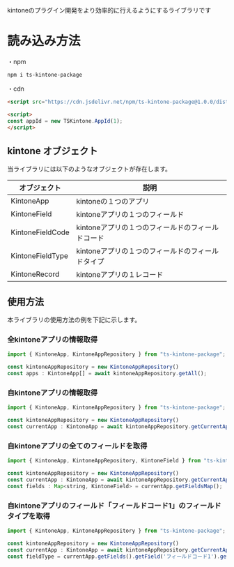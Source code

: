 kintoneのプラグイン開発をより効率的に行えるようにするライブラリです

# 読み込み方法
・npm 
```Shell
npm i ts-kintone-package
```

・cdn
```html
<script src="https://cdn.jsdelivr.net/npm/ts-kintone-package@1.0.0/dist/index.js"></script>

<script>
const appId = new TSKintone.AppId(1);
</script>
```

## kintone オブジェクト
当ライブラリには以下のようなオブジェクトが存在します。

|  オブジェクト  |  説明  |
| ---- | ---- |
|  KintoneApp  |  kintoneの１つのアプリ |
|  KintoneField  |  kintoneアプリの１つのフィールド |
|  KintoneFieldCode  |  kintoneアプリの１つのフィールドのフィールドコード |
|  KintoneFieldType  |  kintoneアプリの１つのフィールドのフィールドタイプ |
|  KintoneRecord  |  kintoneアプリの１レコード |

## 使用方法
本ライブラリの使用方法の例を下記に示します。
### 全kintoneアプリの情報取得
```JavaScript
import { KintoneApp, KintoneAppRepository } from "ts-kintone-package";

const kintoneAppRepository = new KintoneAppRepository()
const apps : KintoneApp[] = await kintoneAppRepository.getAll();
```

### 自kintoneアプリの情報取得
```JavaScript
import { KintoneApp, KintoneAppRepository } from "ts-kintone-package";

const kintoneAppRepository = new KintoneAppRepository()
const currentApp : KintoneApp = await kintoneAppRepository.getCurrentApp();
```

### 自kintoneアプリの全てのフィールドを取得
```JavaScript
import { KintoneApp, KintoneAppRepository, KintoneField } from "ts-kintone-package";

const kintoneAppRepository = new KintoneAppRepository()
const currentApp : KintoneApp = await kintoneAppRepository.getCurrentApp();
const fields : Map<string, KintoneField> = currentApp.getFieldsMap();
```

### 自kintoneアプリのフィールド「フィールドコード1」のフィールドタイプを取得
```JavaScript
import { KintoneApp, KintoneAppRepository } from "ts-kintone-package";

const kintoneAppRepository = new KintoneAppRepository()
const currentApp : KintoneApp = await kintoneAppRepository.getCurrentApp();
const fieldType = currentApp.getFields().getField('フィールドコード1').getFieldType();
```